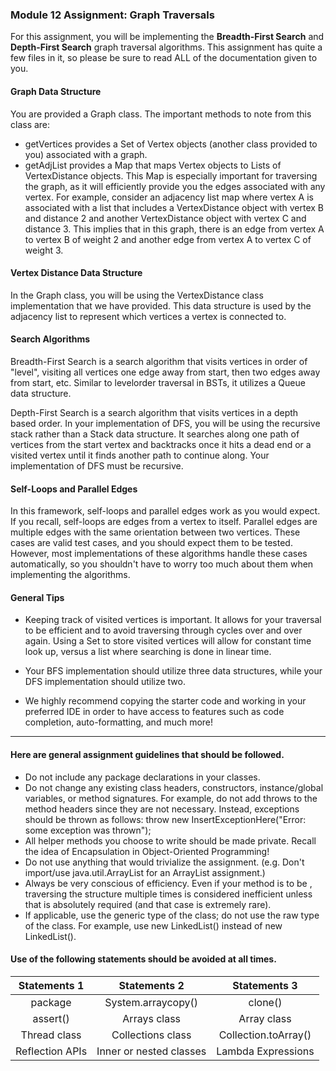 ### Module 12 Assignment: Graph Traversals

For this assignment, you will be implementing the **Breadth-First Search** and **Depth-First Search** graph traversal algorithms. This assignment has quite a few files in it, so please be sure to read ALL of the documentation given to you.

#### Graph Data Structure
You are provided a Graph class. The important methods to note from this class are:

* getVertices provides a Set of Vertex objects (another class provided to you) associated with a graph.
* getAdjList provides a Map that maps Vertex objects to Lists of VertexDistance objects. This Map is especially important for traversing the graph, as it will efficiently provide you the edges associated with any vertex. For example, consider an adjacency list map where vertex A is associated with a list that includes a VertexDistance object with vertex B and distance 2 and another VertexDistance object with vertex C and distance 3. This implies that in this graph, there is an edge from vertex A to vertex B of weight 2 and another edge from vertex A to vertex C of weight 3.

#### Vertex Distance Data Structure
In the Graph class, you will be using the VertexDistance class implementation that we have provided. This data structure is used by the adjacency list to represent which vertices a vertex is connected to.

#### Search Algorithms

Breadth-First Search is a search algorithm that visits vertices in order of "level", visiting all vertices one edge away from start, then two edges away from start, etc. Similar to levelorder traversal in BSTs, it utilizes a Queue data structure.

Depth-First Search is a search algorithm that visits vertices in a depth based order. In your implementation of DFS, you will be using the recursive stack rather than a Stack data structure. It searches along one path of vertices from the start vertex and backtracks once it hits a dead end or a visited vertex until it finds another path to continue along. Your implementation of DFS must be recursive.

#### Self-Loops and Parallel Edges
In this framework, self-loops and parallel edges work as you would expect. If you recall, self-loops are edges from a vertex to itself. Parallel edges are multiple edges with the same orientation between two vertices. These cases are valid test cases, and you should expect them to be tested. However, most implementations of these algorithms handle these cases automatically, so you shouldn't have to worry too much about them when implementing the algorithms.

#### General Tips

* Keeping track of visited vertices is important. It allows for your traversal to be efficient and to avoid traversing through cycles over and over again. Using a Set to store visited vertices will allow for constant time look up, versus a list where searching is done in linear time.

* Your BFS implementation should utilize three data structures, while your DFS implementation should utilize two.

* We highly recommend copying the starter code and working in your preferred IDE in order to have access to features such as code completion, auto-formatting, and much more!

---

#### Here are general assignment guidelines that should be followed.

* Do not include any package declarations in your classes.
* Do not change any existing class headers, constructors, instance/global variables, or method signatures. For example, do not add throws to the method headers since they are not necessary. Instead, exceptions should be thrown as follows: throw new InsertExceptionHere("Error: some exception was thrown");
* All helper methods you choose to write should be made private. Recall the idea of Encapsulation in Object-Oriented Programming!
* Do not use anything that would trivialize the assignment. (e.g. Don't import/use java.util.ArrayList for an ArrayList assignment.)
* Always be very conscious of efficiency. Even if your method is to be , traversing the structure multiple times is considered inefficient unless that is absolutely required (and that case is extremely rare).
* If applicable, use the generic type of the class; do not use the raw type of the class. For example, use new LinkedList<Integer>() instead of new LinkedList().

#### Use of the following statements should be avoided at all times.
| Statements 1 | Statements 2 | Statements 3 |
| :---: | :---: | :---: |
| package | System.arraycopy() | clone() |
| assert() | Arrays class | Array class |
| Thread class | Collections class | Collection.toArray() |
| Reflection APIs  | Inner or nested classes  | Lambda Expressions |
	
